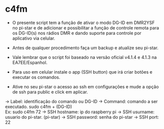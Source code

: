 # c4fm
* O presente script tem a função de ativar o modo DG-ID em DMR2YSF no pi-star e de adicionar e possibilitar a função de controle remota para os DG-ID(s) nos rádios DMR e dando suporte para controle por aplicativo via celular.

* Antes de qualquer procedimento faça um backup e atualize seu pi-star. 
* Vale lembrar que o script foi baseado na versão oficial v4.1.4 e 4.1.3 na EA7EE/Espanhol.

* Para uso em celular instale o app (SSH button) que irá criar botões e executar os comandos.
* Ative no seu pi-star o acesso ao ssh em configurações e mude a opção de ssh para public e click em aplicar.

-> Label: identificação do comando ou DG-ID
-> Command: comando a ser executado. sudo c4fm + (DG-ID)  
Ex: sudo c4fm 72
-> SSH hostname: ip do raspberry pi
-> SSH usurname: usuario do pi-star. (pi-star)
-> SSH password: senha do pi-star
-> SSH port: 22


